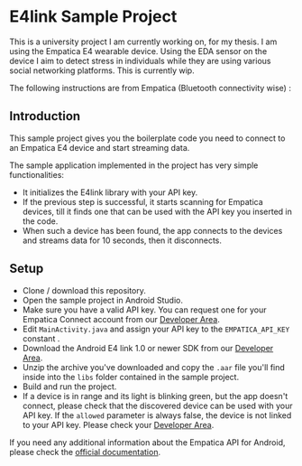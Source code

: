 # E4link Sample Project
This is a university project I am currently working on, for my thesis. I am using the Empatica E4 wearable device. Using the EDA sensor on the device I aim to detect stress in individuals while they are using various social networking platforms. This is currently wip. 

The following instructions are from Empatica (Bluetooth connectivity wise) : 



## Introduction

This sample project gives you the boilerplate code you need to connect to an Empatica E4 device and start streaming data.

The sample application implemented in the project has very simple functionalities:

- It initializes the E4link library with your API key.
- If the previous step is successful, it starts scanning for Empatica devices, till it finds one that can be used with the API key you inserted in the code.
- When such a device has been found, the app connects to the devices and streams data for 10 seconds, then it disconnects.

## Setup

- Clone / download this repository.
- Open the sample project in Android Studio.
- Make sure you have a valid API key. You can request one for your Empatica Connect account from our [Developer Area][1].
- Edit `MainActivity.java` and assign your API key to the `EMPATICA_API_KEY` constant .
- Download the Android E4 link 1.0 or newer SDK from our [Developer Area][1].
- Unzip the archive you've downloaded and copy the `.aar` file you'll find inside into the `libs` folder contained in the sample project.
- Build and run the project.
- If a device is in range and its light is blinking green, but the app doesn't connect, please check that the discovered device can be used with your API key. If the `allowed` parameter is always false, the device is not linked to your API key. Please check your [Developer Area][1].

If you need any additional information about the Empatica API for Android, please check the [official documentation][2].

[1]: https://www.empatica.com/connect/developer.php
[2]: http://developer.empatica.com
